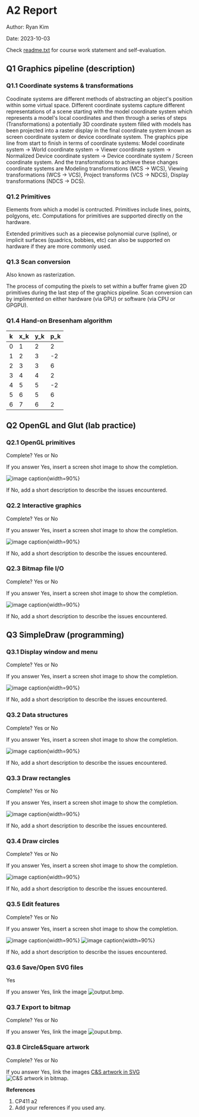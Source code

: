 # A2 Report

Author: Ryan Kim

Date: 2023-10-03

Check [readme.txt](readme.txt) for course work statement and self-evaluation. 
  
## Q1 Graphics pipeline (description)


### Q1.1 Coordinate systems & transformations

Coodinate systems are different methods of abstracting an object's position within some virtual space. Different coordinate systems capture different representations of a scene starting with the model coordinate system which represents a model's local coordinates and then through a series of steps (Transformations) a potentially 3D coordinate system filled with models has been projected into a raster display  in the final coordinate system known as screen coordinate system or device coordinate system. The graphics pipe line from start to finish in terms of coordinate systems: Model coordinate system ->  World coordinate system -> Viewer coordinate system -> Normalized Device coordinate system -> Device coordinate system / Screen coordinate system. And the transformations to achieve these changes  coordinate systems are Modeling transformations (MCS -> WCS), Viewing transformations (WCS -> VCS), Project transforms (VCS -> NDCS), Display transformations (NDCS -> DCS).


### Q1.2 Primitives

Elements from which a model is contructed. Primitives include lines, points, polgyons, etc.
Computations for primitives are supported directly on the hardware.

Extended primitives such as a piecewise polynomial curve (spline), or implicit surfaces (quadrics, bobbies, etc) can also be supported on hardware if they are more commonly used.

### Q1.3 Scan conversion

Also known as rasterization.

The process of computing the pixels to set within a buffer frame given 2D primitives during the last step of the graphics pipeline.
Scan conversion can by implimented on either hardware (via GPU) or software (via CPU or GPGPU).


### Q1.4 Hand-on Bresenham algorithm

| k | x_k | y_k | p_k |
|---|-----|-----|-----|
| 0 | 1   | 2   | 2   |
| 1 | 2   | 3   | -2  |
| 2 | 3   | 3   | 6   |
| 3 | 4   | 4   | 2   |
| 4 | 5   | 5   | -2  |
| 5 | 6   | 5   | 6   |
| 6 | 7   | 6   | 2   |

## Q2 OpenGL and Glut (lab practice)


### Q2.1 OpenGL primitives 

Complete? Yes or No 

If you answer Yes, insert a screen shot image to show the completion.

![image caption](images/img1_line_demo.png){width=90%}

If No,  add a short description to describe the issues encountered.

### Q2.2 Interactive graphics 

Complete? Yes or No 

If you answer Yes, insert a screen shot image to show the completion.

![image caption](images/draw_points_line_strip.png){width=90%}

If No,  add a short description to describe the issues encountered.

### Q2.3 Bitmap file I/O 

Complete? Yes or No 

If you answer Yes, insert a screen shot image to show the completion.

![image caption](images/demo.png){width=90%}

If No,  add a short description to describe the issues encountered.


## Q3 SimpleDraw (programming)


### Q3.1 Display window and menu

Complete? Yes or No 

If you answer Yes, insert a screen shot image to show the completion.

![image caption](images/menu.png){width=90%}

If No,  add a short description to describe the issues encountered.


### Q3.2 Data structures

Complete? Yes or No 

If you answer Yes, insert a screen shot image to show the completion.

![image caption](images/.png){width=90%}

If No,  add a short description to describe the issues encountered.


### Q3.3 Draw rectangles

Complete? Yes or No 

If you answer Yes, insert a screen shot image to show the completion.

![image caption](images/rectangle.png){width=90%}

If No,  add a short description to describe the issues encountered.


### Q3.4 Draw circles

Complete? Yes or No 

If you answer Yes, insert a screen shot image to show the completion.

![image caption](images/circles.png){width=90%}

If No,  add a short description to describe the issues encountered.


### Q3.5 Edit features

Complete? Yes or No 

If you answer Yes, insert a screen shot image to show the completion.

![image caption](images/edit_1.png){width=90%}
![image caption](images/edit_2.png){width=90%}

If No,  add a short description to describe the issues encountered.


### Q3.6 Save/Open SVG files

Yes

If you answer Yes, link the image
![output.bmp](images/output.svg).


### Q3.7 Export to bitmap

Complete? Yes or No

If you answer Yes, link the image
![ouput.bmp](images/output.bmp).


### Q3.8 Circle&Square artwork

Complete? Yes or No

If you answer Yes, link the images
[C&S artwork in SVG](images/c&s.svg)
![C&S artwork in bitmap](images/c&s.bmp).


**References**

1. CP411 a2
2. Add your references if you used any. 
